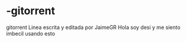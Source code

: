 # -gitorrent
 gitorrent
Linea escrita y editada por JaimeGR
Hola soy desi y me siento imbecil usando esto